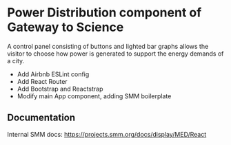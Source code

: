 # Power Distribution component of Gateway to Science

A control panel consisting of buttons and lighted bar graphs allows the visitor
to choose how power is generated to support the energy demands of a city.




 - Add Airbnb ESLint config
 - Add React Router
 - Add Bootstrap and Reactstrap
 - Modify main App component, adding SMM boilerplate

## Documentation
Internal SMM docs: https://projects.smm.org/docs/display/MED/React
